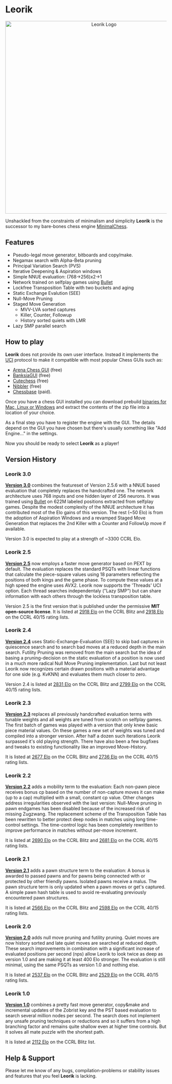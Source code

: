 # Leorik
<p align="center">
<img src="https://github.com/lithander/Leorik/blob/master/Leorik.Logo.png" alt="Leorik Logo" width="600"/>
</p>

Unshackled from the constraints of minimalism and simplicity **Leorik** is the successor to my bare-bones chess engine [MinimalChess](https://github.com/lithander/MinimalChessEngine).

## Features
* Pseudo-legal move generator, bitboards and copy/make.
* Negamax search with Alpha-Beta pruning
* Principal Variation Search (PVS)
* Iterative Deepening & Aspiration windows
* Simple NNUE evaluation: (768->256)x2->1
* Network trained on selfplay games using [Bullet](https://github.com/jw1912/bullet)
* Lockfree Transposition Table with two buckets and aging
* Static Exchange Evalution (SEE)
* Null-Move Pruning
* Staged Move Generation
	- MVV-LVA sorted captures
	- Killer, Counter, Followup
	- History sorted quiets with LMR
* Lazy SMP parallel search

## How to play

**Leorik** does not provide its own user interface. Instead it implements the [UCI](https://en.wikipedia.org/wiki/Universal_Chess_Interface) protocol to make it compatible with most popular Chess GUIs such as:
* [Arena Chess GUI](http://www.playwitharena.de/) (free)
* [BanksiaGUI](https://banksiagui.com/) (free)
* [Cutechess](https://cutechess.com/) (free)
* [Nibbler](https://github.com/fohristiwhirl/nibbler/releases) (free)
* [Chessbase](https://chessbase.com/) (paid).

Once you have a chess GUI installed you can download prebuild [binaries for Mac, Linux or Windows](https://github.com/lithander/Leorik/releases/) and extract the contents of the zip file into a location of your choice.

As a final step you have to register the engine with the GUI. The details depend on the GUI you have chosen but there's usually something like "Add Engine..." in the settings.

Now you should be ready to select **Leorik** as a player!

## Version History
### Leorik 3.0
[__Version 3.0__](https://github.com/lithander/Leorik/releases/tag/3.0) combines the featureset of Version 2.5.6 with a NNUE based evaluation that completely replaces the handcrafted one. The network architecture uses 768 inputs and one hidden layer of 256 neurons. It was trained using [Bullet](https://github.com/jw1912/bullet) on 622M labeled positions extracted from selfplay games. Despite the modest complexity of the NNUE architecture it has contributed most of the Elo gains of this version. The rest (~50 Elo) is from the adoption of Aspiration Windows and a revamped Staged Move Generation that replaces the 2nd Killer with a Counter and FollowUp move if available.

Version 3.0 is expected to play at a strength of ~3300 CCRL Elo.

### Leorik 2.5
[__Version 2.5__](https://github.com/lithander/Leorik/releases/tag/2.5) now employs a faster move generator based on PEXT by default. The evaluation replaces the standard PSQTs with linear functions that calculate the piece-square values using 18 parameters reflecting the positions of both kings and the game phase. To compute these values at a high speed the engine uses AVX2. Leorik now supports the 'Threads' UCI option. Each thread searches independentaly ("Lazy SMP") but can share information with each others through the lockless transposition table.

Version 2.5 is the first version that is published under the permissive **MIT open-source license**. It is listed at [2918 Elo](https://computerchess.org.uk/ccrl/404/cgi/engine_details.cgi?print=Details&each_game=1&eng=Leorik%202.5%2064-bit#Leorik_2_5_64-bit) on the CCRL Blitz and [2918 Elo](https://computerchess.org.uk/ccrl/4040/cgi/engine_details.cgi?match_length=30&each_game=0&print=Details&each_game=0&eng=Leorik%202.5%2064-bit#Leorik_2_5_64-bit) on the CCRL 40/15 rating lists.

### Leorik 2.4
[__Version 2.4__](https://github.com/lithander/Leorik/releases/tag/2.4) uses Static-Exchange-Evaluation (SEE) to skip bad captures in quiescence search and to search bad moves at a reduced depth in the main search. Futility Pruning was removed from the main search but the idea of basing a pruning-decision on the static evaluation of a position is now used in a much more radical Null Move Pruning implementation. Last but not least Leorik now recognizes certain drawn positions with a material advantage for one side (e.g. KvKNN) and evaluates them much closer to zero.

Version 2.4 is listed at [2831 Elo](http://computerchess.org.uk/ccrl/404/cgi/engine_details.cgi?match_length=30&each_game=1&print=Details&each_game=1&eng=Leorik%202.4%2064-bit#Leorik_2_4_64-bit) on the CCRL Blitz and [2799 Elo](http://computerchess.org.uk/ccrl/4040/cgi/engine_details.cgi?print=Details&each_game=0&eng=Leorik%202.4%2064-bit#Leorik_2_4_64-bit) on the CCRL 40/15 rating lists.

### Leorik 2.3
[__Version 2.3__](https://github.com/lithander/Leorik/releases/tag/2.3) replaces all previously handcrafted evaluation terms with tunable weights and all weights are tuned from scratch on selfplay games.
The first batch of games was played with a version that only knew basic piece material values. On these games a new set of weights was tuned and compiled into a stronger version. After half a dozen such iterations Leorik surpassed it's old playing strength.
There have also been a few bugfixes and tweaks to existing functionality like an improved Move-History. 

It is listed at [2677 Elo](http://computerchess.org.uk/ccrl/404/cgi/engine_details.cgi?match_length=30&each_game=1&print=Details&each_game=1&eng=Leorik%202.3%2064-bit#Leorik_2_3_64-bit) on the CCRL Blitz and [2736 Elo](http://computerchess.org.uk/ccrl/4040/cgi/engine_details.cgi?print=Details&each_game=0&eng=Leorik%202.3%2064-bit#Leorik_2_3_64-bit) on the CCRL 40/15 rating lists.

### Leorik 2.2
[__Version 2.2__](https://github.com/lithander/Leorik/releases/tag/2.2) adds a mobility term to the evaluation: Each  non-pawn piece receives bonus cp based on the number of non-capture moves it can make (up to a cap) multiplied with a small, constant cp value. Other changes address irregularities observed with the last version: Null-Move pruning in pawn endgames has been disabled because of the increased risk of missing Zugzwang. The replacement scheme of the Transposition Table has been rewritten to better protect deep nodes in matches using long time-control settings. The time-control logic has been completely rewritten to improve performance in matches without per-move increment. 

It is listed at [2690 Elo](https://computerchess.org.uk//ccrl/404/cgi/engine_details.cgi?match_length=30&each_game=1&print=Details&each_game=1&eng=Leorik%202.2%2064-bit#Leorik_2_2_64-bit) on the CCRL Blitz and [2681 Elo](https://computerchess.org.uk/ccrl/4040/cgi/engine_details.cgi?print=Details&each_game=1&eng=Leorik%202.2%2064-bit#Leorik_2_2_64-bit) on the CCRL 40/15 rating lists.

### Leorik 2.1
[__Version 2.1__](https://github.com/lithander/Leorik/releases/tag/2.1) adds a pawn structure term to the evaluation: A bonus is awarded to passed pawns and for pawns being connected with or protected by other friendly pawns. Isolated pawns receive a malus. The pawn structure term is only updated when a pawn moves or get's captured. A simple pawn hash table is used to avoid re-evaluating previously encountered pawn structures. 

It is listed at [2566 Elo](https://computerchess.org.uk/ccrl/404/cgi/engine_details.cgi?match_length=30&each_game=1&print=Details&each_game=1&eng=Leorik%202.1%2064-bit#Leorik_2_1_64-bit) on the CCRL Blitz and [2598 Elo](https://computerchess.org.uk/ccrl/4040/cgi/engine_details.cgi?print=Details&each_game=1&eng=Leorik%202.1%2064-bit#Leorik_2_1_64-bit) on the CCRL 40/15 rating lists.

### Leorik 2.0
[__Version 2.0__](https://github.com/lithander/Leorik/releases/tag/2.0) adds null move pruning and futility pruning. Quiet moves are now history sorted and late quiet moves are searched at reduced depth. These search improvements in combination with a significant increase of evaluated positions per second (nps) allow Leorik to look twice as deep as version 1.0 and are making it at least 400 Elo stronger. The evaluation is still minimal, using the same PSQTs as version 1.0 and nothing else. 

It is listed at [2537 Elo](https://computerchess.org.uk/ccrl/404/cgi/engine_details.cgi?match_length=30&each_game=1&print=Details&each_game=1&eng=Leorik%202.0.2%2064-bit#Leorik_2_0_2_64-bit) on the CCRL Blitz and [2529 Elo](https://computerchess.org.uk/ccrl/4040/cgi/engine_details.cgi?match_length=30&each_game=1&print=Details&each_game=1&eng=Leorik%202.0%2064-bit#Leorik_2_0_64-bit) on the CCRL 40/15 rating lists.

### Leorik 1.0
[__Version 1.0__](https://github.com/lithander/Leorik/releases/tag/1.0) combines a pretty fast move generator, copy&make and incremental updates of the Zobrist key and the PST based evaluation to search several million nodes per second. The search does not implement any unsafe pruning techniques or reductions and so it suffers from a high branching factor and remains quite shallow even at higher time controls. But it solves all mate puzzle with the shortest path.

It is listed at [2112 Elo](https://computerchess.org.uk/ccrl/404/cgi/engine_details.cgi?eng=Leorik%201.0%2064-bit#Leorik_1_0_64-bit) on the CCRL Blitz list.

## Help & Support

Please let me know of any bugs, compilation-problems or stability issues and features that you feel **Leorik** is lacking.
